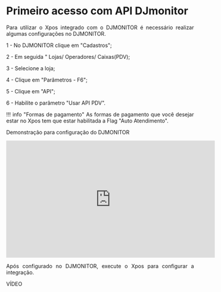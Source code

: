 <style>
  body {
    text-align: justify;
  }
</style>

# **Primeiro acesso com API DJmonitor**

Para utilizar o Xpos integrado com o DJMONITOR é necessário realizar algumas configurações no DJMONITOR.

1 - No DJMONITOR clique em "Cadastros";

2 - Em seguida " Lojas/ Operadores/ Caixas(PDV);

3 - Selecione a loja;

4 - Clique em "Parâmetros - F6";

5 - Clique em "API";

6 - Habilite o parâmetro "Usar API PDV".

!!! info "Formas de pagamento"
        As formas de pagamento que você desejar estar no Xpos tem que estar habilitada a Flag "Auto Atendimento".

Demonstração para configuração do DJMONITOR 

<iframe width="560" height="315" src="https://www.youtube.com/embed/Oi0lMVkusQE?si=7FiVaCTcEYtLR-Am" title="YouTube video player" frameborder="0" allow="accelerometer; autoplay; clipboard-write; encrypted-media; gyroscope; picture-in-picture; web-share" allowfullscreen></iframe>

Após configurado no DJMONITOR, execute o Xpos para configurar a integração.


VÍDEO

